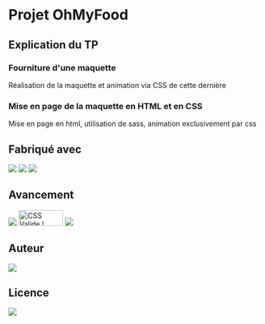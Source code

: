 # Projet OhMyFood

## Explication du TP
### Fourniture d'une maquette
Réalisation de la maquette et animation via CSS de cette dernière
### Mise en page de la maquette en HTML et en CSS
Mise en page en html, utilisation de sass, animation exclusivement par css

## Fabriqué avec 

<img src="https://img.shields.io/badge/css3%20-%231572B6.svg?&style=for-the-badge&logo=css3&logoColor=white"/>
<img src="https://img.shields.io/badge/html5%20-%23E34F26.svg?&style=for-the-badge&logo=html5&logoColor=white"/>
<img src="https://img.shields.io/badge/git%20-%23F05033.svg?&style=for-the-badge&logo=git&logoColor=white"/>

## Avancement
<img src="https://img.shields.io/w3c-validation/default?targetUrl=https%3A%2F%2Fjonathanchosson.github.io%2FJonathanChosson_3_02112020%2Findex.html" />
<img style="border:0;width:88px;height:31px" src="https://jigsaw.w3.org/css-validator/images/vcss-blue" alt="CSS Valide !" />
<img src='https://img.shields.io/github/last-commit/JonathanChosson/TP_Reservia' />

## Auteur
<img src='https://img.shields.io/badge/Autor-Chosson Jonathan-blue' />

## Licence 
<img src='https://forthebadge.com/images/badges/open-source.svg' />
